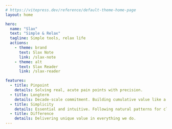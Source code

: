 ```yaml
---
# https://vitepress.dev/reference/default-theme-home-page
layout: home

hero:
  name: "Slax"
  text: "Simple & Relax"
  tagline: Simple tools, relax life
  actions:
    - theme: brand
      text: Slax Note 
      link: /slax-note
    - theme: alt
      text: Slax Reader 
      link: /slax-reader

features:
  - title: Pinpoint
    details: Solving real, acute pain points with precision.
  - title: Longterm
    details: Decade-scale commitment. Building cumulative value like a snowball on a long, snow-rich slope.
  - title: Simplicity
    details: Essential and intuitive. Following natural patterns for clean, effortless design that requires no training.
  - title: Difference
    details: Delivering unique value in everything we do.
---
```


<style>
:root {
  --vp-home-hero-name-color: transparent;
  --vp-home-hero-name-background: -webkit-linear-gradient(120deg, #bd34fe 30%, #41d1ff);

  --vp-home-hero-image-background-image: linear-gradient(-45deg, #bd34fe 50%, #47caff 50%);
  --vp-home-hero-image-filter: blur(44px);
}

@media (min-width: 640px) {
  :root {
    --vp-home-hero-image-filter: blur(56px);
  }
}

@media (min-width: 960px) {
  :root {
    --vp-home-hero-image-filter: blur(68px);
  }
}
</style>